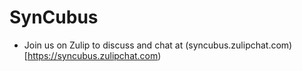 # SynCubus

- Join us on Zulip to discuss and chat at (syncubus.zulipchat.com)[https://syncubus.zulipchat.com)
